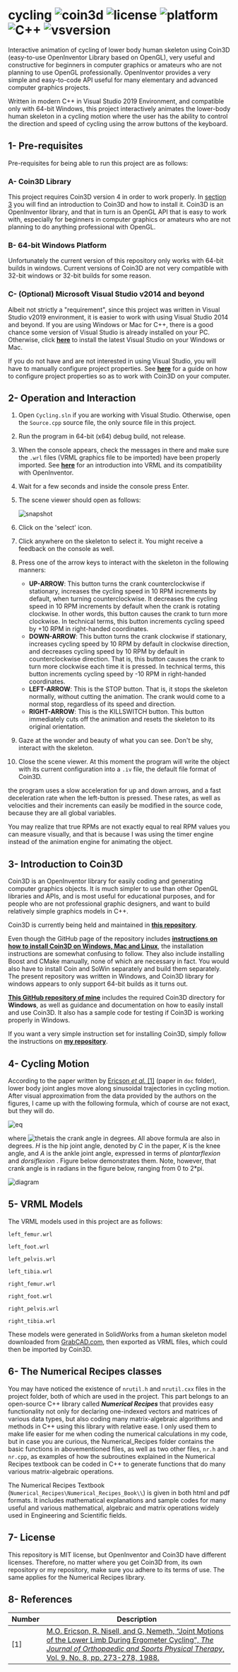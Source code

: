 # cycling ![coin3d](doc/Coin3D-4--0--0-blue.svg) ![license](doc/license-MIT-green.svg) ![platform](doc/platform-win64-yellow.svg) ![C++](doc/C++-v14--17-orange.svg) ![vsversion](doc/VisualStudio-v2014--2019-red.svg)

Interactive animation of cycling of lower body human skeleton using Coin3D (easy-to-use OpenInventor Library based on OpenGL), very useful and constructive for beginners in computer graphics or amateurs who are not planning to use OpenGL professionally. OpenInventor provides a very simple and easy-to-code API useful for many elementary and advanced computer graphics projects.

Written in modern C++ in Visual Studio 2019 Environment, and compatible only with 64-bit Windows, this project interactively animates the lower-body human skeleton in a cycling motion where the user has the ability to control the direction and speed of cycling using the arrow buttons of the keyboard. 

## 1- Pre-requisites

Pre-requisites for being able to run this project are as follows:

### 	A- Coin3D Library

This project requires Coin3D version 4 in order to work properly. In [section 3](#3--introduction-to-coin3d) you will find an introduction to Coin3D and how to install it. Coin3D is an OpenInventor library, and that in turn is an OpenGL API that is easy to work with, especially for beginners in computer graphics or amateurs who are not planning to do anything professional with OpenGL.

### 	B- 64-bit Windows Platform

Unfortunately the current version of this repository only works with 64-bit builds in windows. Current versions of Coin3D are not very compatible with 32-bit windows or 32-bit builds for some reason.

### 	C- (Optional) Microsoft Visual Studio v2014 and beyond

Albeit not strictly a "requirement", since this project was written in Visual Studio v2019 environment, it is easier to work with using Visual Studio 2014 and beyond. If you are using Windows or Mac for C++, there is a good chance some version of Visual Studio is already installed on your PC. Otherwise, click **[here](https://visualstudio.microsoft.com/)** to install the latest Visual Studio on your Windows or Mac.

If you do not have and are not interested in using Visual Studio, you will have to manually configure project properties. See [**here**](https://github.com/pniaz20/inventor-utils) for a guide on how to configure project properties so as to work with Coin3D on your computer.

## 2- Operation and Interaction

1. Open `Cycling.sln` if you are working with Visual Studio. Otherwise, open the `Source.cpp` source file, the only source file in this project.

2. Run the program in 64-bit (x64) debug build, not release.

3. When the console appears, check the messages in there and make sure the `.wrl` files (VRML graphics file to be imported) have been properly imported. See [**here**](https://github.com/pniaz20/inventor-utils) for an introduction into VRML and its compatibility with OpenInventor.

4. Wait for a few seconds and inside the console press Enter.

5. The scene viewer should open as follows:

   ![snapshot](doc/help.jpg)

   

6. Click on the 'select' icon.

7. Click anywhere on the skeleton to select it. You might receive a feedback on the console as well.
8. Press one of the arrow keys to interact with the skeleton in the following manners:
   - **UP-ARROW**: This button turns the crank counterclockwise if stationary, increases the cycling speed in 10 RPM increments by default, when turning counterclockwise. It decreases the cycling speed in 10 RPM increments by default when the crank is rotating clockwise. In other words, this button causes the crank to turn more clockwise. In technical terms, this button increments cycling speed by +10 RPM in right-handed coordinates.
   - **DOWN-ARROW**: This button turns the crank clockwise if stationary, increases cycling speed by 10 RPM by default in clockwise direction, and decreases cycling speed by 10 RPM by default in counterclockwise direction. That is, this button causes the crank to turn more clockwise each time it is pressed. In technical terms, this button increments cycling speed by -10 RPM in right-handed coordinates.
   - **LEFT-ARROW**: This is the STOP button. That is, it stops the skeleton normally, without cutting the animation. The crank would come to a normal stop, regardless of its speed and direction.
   - **RIGHT-ARROW**: This is the KILLSWITCH button. This button immediately cuts off the animation and resets the skeleton to its original orientation.
9. Gaze at the wonder and beauty of what you can see. Don't be shy, interact with the skeleton.
10. Close the scene viewer. At this moment the program will write the object with its current configuration into a `.iv` file, the default file format of Coin3D.

the program uses a slow acceleration for up and down arrows, and a fast deceleration rate when the left-button is pressed. These rates, as well as velocities and their increments can easily be modified in the source code, because they are all global variables.

You may realize that true RPMs are not exactly equal to real RPM values you can measure visually, and that is because I was using the timer engine instead of the animation engine for animating the object.

## 3- Introduction to Coin3D

Coin3D is an OpenInventor library for easily coding and generating computer graphics objects. It is much simpler to use than other OpenGL libraries and APIs, and is most useful for educational purposes, and for people who are not professional graphic designers, and want to build relatively simple graphics models in C++.

Coin3D is currently being held and maintained in [**this repository**](https://github.com/coin3d).

Even though the GitHub page of the repository includes [**instructions on how to install Coin3D on Windows, Mac and Linux**](https://github.com/coin3d/coin/wiki/BuildWithCMake), the installation instructions are somewhat confusing to follow. They also include installing Boost and CMake manually, none of which are necessary in fact. You would also have to install Coin and SoWin separately and build them separately. The present repository was written in Windows, and Coin3D library for windows appears to only support 64-bit builds as it turns out.

[**This GitHub repository of mine**](https://github.com/pniaz20/inventor-utils) includes the required Coin3D directory for **Windows**, as well as guidance and documentation on how to easily install and use Coin3D. It also has a sample code for testing if Coin3D is working properly in Windows.

If you want a very simple instruction set for installing Coin3D, simply follow the instructions on **[my repository](https://github.com/pniaz20/inventor-utils)**.

## 4- Cycling Motion

According to the paper written by [Ericson *et al.* [1]](doc/paper.pdf) (paper in `doc` folder), lower body joint angles move along sinusoidal trajectories in cycling motion. After visual approximation from the data provided by the authors on the figures, I came up with the following formula, which of course are not exact, but they will do.

![eq](doc/eq.png)

where ![theta](doc/theta.png)is the crank angle in degrees. All above formula are also in degrees. *H* is the hip joint angle, denoted by *C* in the paper, *K* is the knee angle, and *A* is the ankle joint angle, expressed in terms of *plantarflexion* and *dorsiflexion* . Figure below demonstrates them. Note, however, that crank angle is in radians in the figure below, ranging from 0 to 2*pi.

![diagram](doc/diagram.jpg)

## 5- VRML Models

The VRML models used in this project are as follows:

`left_femur.wrl`

`left_foot.wrl`

`left_pelvis.wrl`

`left_tibia.wrl`

`right_femur.wrl`

`right_foot.wrl`

`right_pelvis.wrl`

`right_tibia.wrl`

These models were generated in SolidWorks from a human skeleton model downloaded from [GrabCAD.com](https://grabcad.com/), then exported as VRML files, which could then be imported by Coin3D.

## 6- The Numerical Recipes classes

You may have noticed the existence of `nrutil.h` and `nrutil.cxx` files in the project folder, both of which are used in the project. This part belongs to an open-source C++ library called ***Numerical Recipes*** that provides easy functionality not only for declaring one-indexed vectors and matrices of various data types, but also coding many matrix-algebraic algorithms and methods in C++ using this library with relative ease. I only used them to make life easier for me when coding the numerical calculations in my code, but in case you are curious, the Numerical_Recipes folder contains the basic functions in abovementioned files, as well as two other files, `nr.h` and `nr.cpp`, as examples of how the subroutines explained in the Numerical Recipes textbook can be coded in C++ to generate functions that do many various matrix-algebraic operations.

The Numerical Recipes Textbook (`Numerical_Recipes\Numerical_Recipes_Book\\`) is given in both html and pdf formats. It includes mathematical explanations and sample codes for many useful and various mathematical, algebraic and matrix operations widely used in Engineering and Scientific fields.

## 7- License

This repository is MIT license, but OpenInventor and Coin3D have different licenses. Therefore, no matter where you get Coin3D from, its own repository or my repository, make sure you adhere to its terms of use. The same applies for the Numerical Recipes library.

## 8- References

| Number | Description                                                  |
| ------ | ------------------------------------------------------------ |
| [1]    | [M.O. Ericson, R. Nisell, and G, Nemeth, “Joint Motions of the Lower Limb During Ergometer Cycling”, *The Journal of Orthopaedic and Sports Physical Therapy*, Vol. 9, No. 8, pp. 273-278, 1988.](doc/paper.pdf) |

